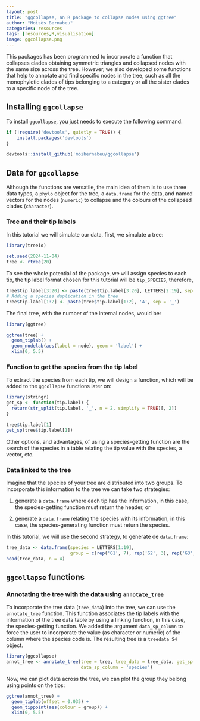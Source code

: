 ```yaml
---
layout: post
title: "ggcollapse, an R package to collapse nodes using ggtree"
author: "Moisès Bernabeu"
categories: resources
tags: [resources,R,visualisation]
image: ggcollapse.png
---
```



This packages has been programmed to incorporate a function that
collapses clades obtaining symmetric triangles and collapsed nodes with
the same size across the tree. However, we also developed some functions
that help to annotate and find specific nodes in the tree, such as all
the monophyletic clades of tips belonging to a category or all the
sister clades to a specific node of the tree.

## Installing `ggcollapse`

To install `ggcollapse`, you just needs to execute the following
command:

```r
if (!require('devtools', quietly = TRUE)) {
    install.packages('devtools')
}

devtools::install_github('moibernabeu/ggcollapse')
```

## Data for `ggcollapse`

Although the functions are versatile, the main idea of them is to use
three data types, a `phylo` object for the tree, a `data.frame` for the
data, and named vectors for the nodes (`numeric`) to collapse and the
colours of the collapsed clades (`character`).

### Tree and their tip labels
In this tutorial we will simulate our data, first, we simulate a tree:

```r
library(treeio)

set.seed(2024-11-04)
tree <- rtree(20)
```

To see the whole potential of the package, we will assign species to
each tip, the tip label format chosen for this tutorial will be
`tip_SPECIES`, therefore,

```r
tree$tip.label[3:20] <- paste(tree$tip.label[3:20], LETTERS[2:19], sep = '_')
# Adding a species duplication in the tree
tree$tip.label[1:2] <- paste(tree$tip.label[1:2], 'A', sep = '_')
```

The final tree, with the number of the internal nodes, would be:

```r
library(ggtree)

ggtree(tree) +
  geom_tiplab() +
  geom_nodelab(aes(label = node), geom = 'label') +
  xlim(0, 5.5)
```

### Function to get the species from the tip label
To extract the species from each tip, we will design a function, which
will be added to the `ggcollapse` functions later on:

```r
library(stringr)
get_sp <- function(tip.label) {
  return(str_split(tip.label, '_', n = 2, simplify = TRUE)[, 2])
}

tree$tip.label[1]
get_sp(tree$tip.label[1])
```

Other options, and advantages, of using a species-getting function are the
search of the species in a table relating the tip value with the species, a
vector, etc.

### Data linked to the tree
Imagine that the species of your tree are distributed into two groups. To
incorporate this information to the tree we can take two strategies:

1. generate a `data.frame` where each tip has the information, in this case,
the species-getting function must return the header, or

2. generate a `data.frame` relating the species with its information, in this
case, the species-generating function must return the species.

In this tutorial, we will use the second strategy, to generate de `data.frame`:

```r
tree_data <- data.frame(species = LETTERS[1:19],
                        group = c(rep('G1', 7), rep('G2', 3), rep('G3', 9)))
head(tree_data, n = 4)
```

## `ggcollapse` functions

### Annotating the tree with the data using `annotate_tree`
To incorporate the tree data (`tree_data`) into the tree, we can use the 
`annotate_tree` function. This function associates the tip labels with the
information of the tree data table by using a linking function, in this case,
the species-getting function. We added the argument `data_sp_column` to force
the user to incorporate the value (as character or numeric) of the column where
the species code is. The resulting tree is a `treedata S4` object.

```r
library(ggcollapse)
annot_tree <- annotate_tree(tree = tree, tree_data = tree_data, get_sp = get_sp,
                            data_sp_column = 'species')
```

Now, we can plot data across the tree, we can plot the group they belong using
points on the tips:

```r
ggtree(annot_tree) +
  geom_tiplab(offset = 0.035) +
  geom_tippoint(aes(colour = group)) +
  xlim(0, 5.5)
```


